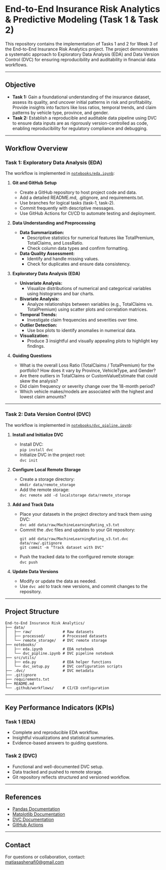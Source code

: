 # End-to-End Insurance Risk Analytics & Predictive Modeling (Task 1 & Task 2)

This repository contains the implementation of Tasks 1 and 2 for Week 3 of the End-to-End Insurance Risk Analytics project. The project demonstrates a systematic approach to Exploratory Data Analysis (EDA) and Data Version Control (DVC) for ensuring reproducibility and auditability in financial data workflows.

---

## Objective

- **Task 1:** Gain a foundational understanding of the insurance dataset, assess its quality, and uncover initial patterns in risk and profitability. Provide insights into factors like loss ratios, temporal trends, and claim patterns by vehicle type, province, and gender.
- **Task 2:** Establish a reproducible and auditable data pipeline using DVC to ensure data inputs are as rigorously version-controlled as code, enabling reproducibility for regulatory compliance and debugging.

---

## Workflow Overview

### Task 1: Exploratory Data Analysis (EDA)

The workflow is implemented in [`notebooks/eda.ipynb`](notebooks/eda.ipynb):

1. **Git and GitHub Setup**
   - Create a GitHub repository to host project code and data.
   - Add a detailed README.md, .gitignore, and requirements.txt.
   - Use branches for logical tasks (task-1, task-2).
   - Commit frequently with descriptive messages.
   - Use GitHub Actions for CI/CD to automate testing and deployment.

2. **Data Understanding and Preprocessing**
   - **Data Summarization:**  
     - Descriptive statistics for numerical features like TotalPremium, TotalClaims, and LossRatio.
     - Check column data types and confirm formatting.
   - **Data Quality Assessment:**  
     - Identify and handle missing values.
     - Check for duplicates and ensure data consistency.

3. **Exploratory Data Analysis (EDA)**
   - **Univariate Analysis:**  
     - Visualize distributions of numerical and categorical variables using histograms and bar charts.
   - **Bivariate Analysis:**  
     - Analyze relationships between variables (e.g., TotalClaims vs. TotalPremium) using scatter plots and correlation matrices.
   - **Temporal Trends:**  
     - Investigate claim frequencies and severities over time.
   - **Outlier Detection:**  
     - Use box plots to identify anomalies in numerical data.
   - **Visualization:**  
     - Produce 3 insightful and visually appealing plots to highlight key findings.

4. **Guiding Questions**
   - What is the overall Loss Ratio (TotalClaims / TotalPremium) for the portfolio? How does it vary by Province, VehicleType, and Gender?
   - Are there outliers in TotalClaims or CustomValueEstimate that could skew the analysis?
   - Did claim frequency or severity change over the 18-month period?
   - Which vehicle makes/models are associated with the highest and lowest claim amounts?

---

### Task 2: Data Version Control (DVC)

The workflow is implemented in [`notebooks/dvc_pipline.ipynb`](notebooks/dvc_pipline.ipynb):

1. **Install and Initialize DVC**
   - Install DVC:  
     `pip install dvc`
   - Initialize DVC in the project root:  
     `dvc init`

2. **Configure Local Remote Storage**
   - Create a storage directory:  
     `mkdir data/remote_storage`
   - Add the remote storage:  
     `dvc remote add -d localstorage data/remote_storage`

3. **Add and Track Data**
   - Place your datasets in the project directory and track them using DVC:  
     `dvc add data/raw/MachineLearningRating_v3.txt`
   - Commit the .dvc files and updates to your Git repository:  
     ```
     git add data/raw/MachineLearningRating_v3.txt.dvc data/raw/.gitignore
     git commit -m "Track dataset with DVC"
     ```
   - Push the tracked data to the configured remote storage:  
     `dvc push`

4. **Update Data Versions**
   - Modify or update the data as needed.
   - Use `dvc add` to track new versions, and commit changes to the repository.

---

## Project Structure

```
End-to-End Insurance Risk Analytics/
├── data/
│   ├── raw/              # Raw datasets
│   ├── processed/        # Processed datasets
│   └── remote_storage/   # DVC remote storage
├── notebooks/
│   ├── eda.ipynb         # EDA notebook
│   └── dvc_pipline.ipynb # DVC pipeline notebook
├── src/utils/
│   ├── eda.py            # EDA helper functions
│   └── dvc_setup.py      # DVC configuration scripts
├── .dvc/                 # DVC metadata
├── .gitignore
├── requirements.txt
├── README.md
└── .github/workflows/    # CI/CD configuration
```

---

## Key Performance Indicators (KPIs)

### Task 1 (EDA)
- Complete and reproducible EDA workflow.
- Insightful visualizations and statistical summaries.
- Evidence-based answers to guiding questions.

### Task 2 (DVC)
- Functional and well-documented DVC setup.
- Data tracked and pushed to remote storage.
- Git repository reflects structured and versioned workflow.

---

## References

- [Pandas Documentation](https://pandas.pydata.org/)
- [Matplotlib Documentation](https://matplotlib.org/)
- [DVC Documentation](https://dvc.org/doc)
- [GitHub Actions](https://docs.github.com/en/actions)

---

## Contact

For questions or collaboration, contact:  
matiasashenafi0@gmail.com